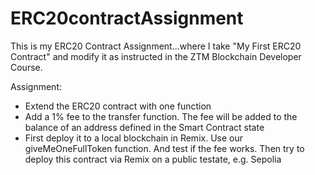 # ERC20contractAssignment
This is my ERC20 Contract Assignment...where I take "My First ERC20 Contract" and modify it as instructed in the ZTM Blockchain Developer Course.

Assignment: 
- Extend the ERC20 contract with one function
- Add a 1% fee to the transfer function. The fee will be added to the balance of an address defined in the Smart Contract state
- First deploy it to a local blockchain in Remix. Use our giveMeOneFullToken function. And test if the fee works. Then try to deploy this contract via Remix on a public testate, e.g. Sepolia

  
